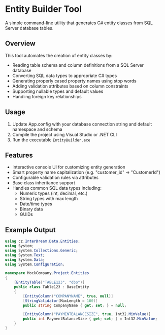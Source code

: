 ﻿# Entity Builder Tool

A simple command-line utility that generates C# entity classes from SQL Server database tables. 

## Overview

This tool automates the creation of entity classes by:
- Reading table schema and column definitions from a SQL Server database
- Converting SQL data types to appropriate C# types
- Generating properly cased property names using stop words
- Adding validation attributes based on column constraints
- Supporting nullable types and default values
- Handling foreign key relationships

## Usage

1. Update App.config with your database connection string and default namespace and schema
2. Compile the project using Visual Studio or .NET CLI
3. Run the executable `EntityBuilder.exe`

## Features

- Interactive console UI for customizing entity generation
- Smart property name capitalization (e.g. "customer_id" → "CustomerId") 
- Configurable validation rules via attributes
- Base class inheritance support
- Handles common SQL data types including:
  - Numeric types (int, decimal, etc.)
  - String types with max length
  - Date/time types
  - Binary data
  - GUIDs

## Example Output

```csharp
using cz.InterDream.Data.Entities;
using System;
using System.Collections.Generic;
using System.Text;
using System.Data;
using System.Configuration;

namespace MockCompany.Project.Entities
{
	[EntityTable("TABLE123", "dbo")]
	public class Table123 : BaseEntity
	{
		[EntityColumn("COMPANYNAME", true, null)]
		[StringValidator(MaxLength = 100)]
		public string CompanyName { get; set; } = null;

		[EntityColumn("PAYMENTBALANCESIZE", true, Int32.MinValue)]
		public int PaymentBalanceSize { get; set; } = Int32.MinValue;
	}
}
```